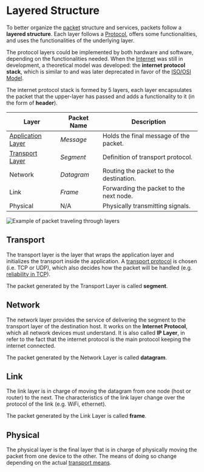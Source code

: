 # Layered Structure

To better organize the [packet](Systems%20and%20Networking/Unit%202/Internet/Packet.md) structure and services, packets follow a **layered structure**. Each layer follows a [Protocol](/Systems%20and%20Networking/Unit%202/Protocols.md), offers some functionalities, and uses the functionalities of the underlying layer.

The protocol layers could be implemented by both hardware and software, depending on the functionalities needed. When the [Internet](/Systems%20and%20Networking/Unit%202/Networks.md#Internet) was still in development, a theoretical model was developed: the **internet protocol stack**, which is similar to and was later deprecated in favor of the [ISO/OSI Model](Systems%20and%20Networking/Unit%202/Internet/ISO-OSI%20Model.md).

The internet protocol stack is formed by 5 layers, each layer encapsulates the packet that the upper-layer has passed and adds a functionality to it (in the form of **header**).

| **Layer**                                                                                | **Packet Name** | **Description**                         |
| ---------------------------------------------------------------------------------------- | --------------- | --------------------------------------- |
| [Application Layer](Systems%20and%20Networking/Unit%202/Internet/Application%20Layer.md) | *Message*       | Holds the final message of the packet.  |
| [Transport Layer](Systems%20and%20Networking/Unit%202/Internet/Transport%20Layer.md)     | *Segment*       | Definition of transport protocol.       |
| Network                                                                                  | *Datagram*      | Routing the packet to the destination.  |
| Link                                                                                     | *Frame*         | Forwarding the packet to the next node. |
| Physical                                                                                 | N/A             | Physically transmitting signals.        |

![Example of packet traveling through layers](?TK)

## Transport

The transport layer is the layer that wraps the application layer and initializes the transport inside the application. A [transport protocol](?TK) is chosen (i.e. TCP or UDP), which also decides how the packet will be handled (e.g. [reliability in TCP](?TK)).

The packet generated by the Transport Layer is called **segment**.

## Network

The network layer provides the service of delivering the segment to the transport layer of the destination host. It works on the **Internet Protocol**, which all network devices must understand. It is also called **IP Layer**, in refer to the fact that the internet protocol is the main protocol keeping the internet connected.

The packet generated by the Network Layer is called **datagram**.

## Link

The link layer is in charge of moving the datagram from one node (host or router) to the next. The characteristics of the link layer change over the protocol of the link (e.g. WiFi, ethernet).

The packet generated by the Link Layer is called **frame**.

## Physical

The physical layer is the final layer that is in charge of physically moving the packet from one device to the other. The means of doing so change depending on the actual [transport means](/Systems%20and%20Networking/Unit%202/Transport%20Means.md).
